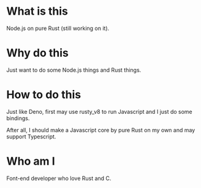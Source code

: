# What is this

Node.js on pure Rust (still working on it).

# Why do this

Just want to do some Node.js things and Rust things.

# How to do this

Just like Deno, first may use rusty_v8 to run Javascript and I just do some bindings.

After all, I should make a Javascript core by pure Rust on my own and may support Typescript.

# Who am I

Font-end developer who love Rust and C.